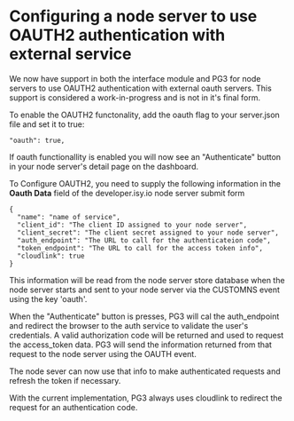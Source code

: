 # Configuring a node server to use OAUTH2 authentication with external service

We now have support in both the interface module and PG3 for node servers to
use OAUTH2 authentication with external oauth servers.  This support is
considered a work-in-progress and is not in it's final form.

To enable the OAUTH2 functonality, add the oauth flag to your server.json
file and set it to true:

```
"oauth": true,
```

If oauth functionallity is enabled you will now see an "Authenticate" button
in your node server's detail page on the dashboard.

To Configure OAUTH2, you need to supply the following information in the 
__Oauth Data__ field of the developer.isy.io node server submit form

```
{
  "name": "name of service",
  "client_id": "The client ID assigned to your node server",
  "client_secret": "The client secret assigned to your node server",
  "auth_endpoint": "The URL to call for the authenticateion code",
  "token_endpoint": "The URL to call for the access token info",
  "cloudlink": true
}
```

This information will be read from the node server store database when the
node server starts and sent to your node server via the CUSTOMNS event using
the key 'oauth'.

When the "Authenticate" button is presses, PG3 will cal the auth_endpoint 
and redirect the browser to the auth service to validate the user's credentials.
A valid authorization code will be returned and used to request the access_token
data.  PG3 will send the information returned from that request to the 
node server using the OAUTH event.

The node sever can now use that info to make authenticated requests and
refresh the token if necessary. 

With the current implementation, PG3 always uses cloudlink to redirect the
request for an authentication code.
